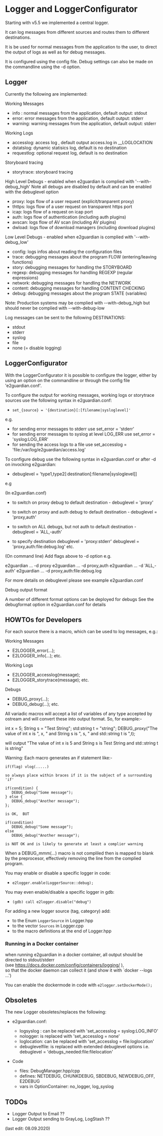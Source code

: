 # Logger and LoggerConfigurator

Starting with v5.5 we implemented a central logger.
  
It can log messages from different sources and routes them to different destinations.  

It is be used for normal messages from the application to the user, to direct the output
of logs as well as for debug messages. 

It is configured using the config file. Debug settings can also be made on the commandline using
 the -d option.

## Logger

Currently the following are implemented:

Working Messages
- info : normal messages from the application, default output: stdout
- error: error messages from the application, default output: stderr
- warning: warning messages from the application, default output: stderr

Working Logs
- accesslog: access log , default output access.log in __LOGLOCATION
- dstatslog: dynamic statisics log,  default is no destination
- requestlog: optional request log,  default is no destination

Storyboard tracing
- storytrace: storyboard tracing

High Level Debugs - enabled when e2guardian is complied with '--with-debug_high'
	Note all debugs are disabled by default and can be enabled with the debuglevel option

- proxy: logs flow of a user request (explicit/tranparent proxy)
- thttps: logs flow of a user request on transparent https port 
- icap: logs flow of a request on icap port 
- auth: logs flow of authentication (including auth plugins)
- avscan: logs flow of AV scan (including AV plugins)
- dwload: logs flow of download managers (including download plugins)

Low Level Debugs - enabled when e2guardian is complied with '--with-debug_low'

- config: logs infos about reading the configuration files
- trace: debugging messages about the program FLOW (entering/leaving functions)
- story:  debugging messages for handling the STORYBOARD
- regexp: debugging messages for handling REGEXP (regular expressions)
- network: debugging messages for handling the NETWORK
- content: debugging messages for handling CONTENT CHECKING
- debug: debugging messages about the program STATE (variables)

Note: Production systems may be complied with --with-debug_high but should never be complied
 with --with-debug-low

Log messages can be sent to the following DESTINATIONS:

- stdout
- stderr
- syslog
- file
- none (= disable logging)

## LoggerConfigurator

With the LoggerConfigurator it is possible to configure the logger, either by using an option on the commandline or through the config file 'e2guardian.conf'.

To configure the output for working messages, working logs or storytrace sources use the following
 syntax in e2guardian.conf:

- `set_{source} = '{destination}[:[filename|sysloglevel]'`

e.g.

- for sending error messages to stderr use  set_error = 'stderr' 
- for sending error messages to syslog at level LOG_ERR use  set_error = 'syslog:LOG_ERR'  
- for sending the access logs to a file use set_accesslog = 'file:/var/log/e2guardian/access.log'

To configure debug use the following syntax in e2guardian.conf or after -d on invocking e2guardian:

- debuglevel = 'type1,type2[:destination[:filename|sysloglevel]]

e.g 

(In e2guardian.conf)
- to switch on proxy debug to default destination - debuglevel = 'proxy'
- to switch on proxy and auth debug to default destination - debuglevel = 'proxy,auth'
- to switch on ALL debugs, but not auth to default destination - debuglevel = 'ALL,-auth'

- to specify destination
  debuglevel = 'proxy:stderr'
  debuglevel = 'proxy,auth:file:debug.log'
  etc.

(On command line)
Add flags above to -d option e.g.

e2guardian ... -d proxy
e2guardian ... -d proxy,auth
e2guardian ... -d 'ALL,-auth'
e2guardian ... -d proxy,auth:file:debug.log

For more details on debuglevel please see example e2guardian.conf

Debug output format

A number of different format options can be deployed for debugs
See the debugformat option in e2guardian.conf for details


## HOWTOs for Developers

For each source there is a macro, which can be used to log messages, e.g.:

Working Messages  
- E2LOGGER_error(...); 
- E2LOGGER_info(...);
etc.

Working Logs 
- E2LOGGER_accesslog(message);
- E2LOGGER_storytrace(message);
etc.

Debugs
- DEBUG_proxy(...);
- DEBUG_debug(...);
etc.

All variadic macros will accept a list of variables of any type accepted by ostream and will
convert these into output format. So, for example:-

int x = 5;
String s = "Test String";
std:string t = "string";
DEBUG_proxy("The value of int x is ", x, " and String s is ", s, " and std::string t is ",t); 

will output "The value of int x is 5 and String s is Test String and std::string t is string" 

Warning: Each macro generates an if statement like:-

	if(flag) vlog(.....)

	so always place within braces if it is the subject of a surrounding 'if' 

	if(condition) {
	   DEBUG_debug("Some message");
	} else {
	   DEBUG_debug("Another message");
	};

	is OK,  BUT 

	if(condition) 
	   DEBUG_debug("Some message");
	else 
	   DEBUG_debug("Another message");
	
	is NOT OK and is likely to generate at least a complier warning

When a DEBUG_mmm(...) macro is not compliled then is mapped to blank by the preprocesor,
 effectively removing the line from the complied program.



You may enable or disable a specific logger in code:

- `e2logger.enable(LoggerSource::debug);`

You may even enable/disable a specific logger in gdb:

- `(gdb) call e2logger.disable("debug")`

For adding a new logger source (tag, category) add:

- to the Enum `LoggerSource` in Logger.hpp
- to the vector `Sources` in Logger.cpp
- to the macro definitions at the end of Logger.hpp

### Running in a Docker container

when running e2guardian in a docker container, all output should be directed to stdout/stderr  
(see <https://docs.docker.com/config/containers/logging/> ),  
so that the docker daemon can collect it (and show it with `docker --logs ...')  

You can enable the dockermode in code with `e2logger.setDockerMode();`

## Obsoletes

The new Logger obsoletes/replaces the following:

- e2guardian.conf:
  - logsyslog : can be replaced with 'set_accesslog = syslog:LOG_INFO'
  - nologger: is replaced with 'set_accesslog = none'
  - loglocation: can be replaced with 'set_accesslog = file:loglocation'
  - debuglevelfile: is replaced with extended debuglevel options
	i.e. debuglevel = 'debugs_needed:file:filelocation'

- Code
  - files: DebugManager.hpp/cpp
  - defines: NETDEBUG, CHUNKDEBUG, SBDEBUG, NEWDEBUG_OFF, E2DEBUG
  - vars in OptionContainer:   no_logger, log_syslog


## TODOs

- Logger Output to Email ??
- Logger Output sending to GrayLog, LogStash ??

(last edit: 08.09.2020)
